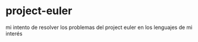 # project-euler
mi intento de resolver los problemas del project euler en los lenguajes de mi interés
